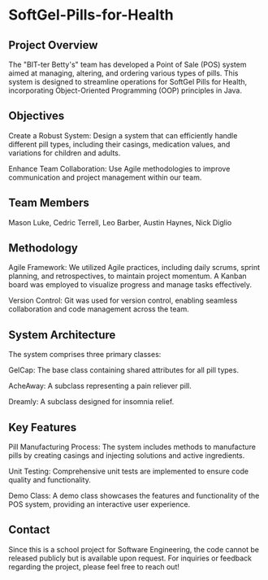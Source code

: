 # SoftGel-Pills-for-Health

## Project Overview
The "BIT-ter Betty's" team has developed a Point of Sale (POS) system aimed at managing, altering, and ordering various types of pills. This system is designed to streamline operations for SoftGel Pills for Health, incorporating Object-Oriented Programming (OOP) principles in Java.

## Objectives
Create a Robust System: Design a system that can efficiently handle different pill types, including their casings, medication values, and variations for children and adults.

Enhance Team Collaboration: Use Agile methodologies to improve communication and project management within our team.

## Team Members
Mason Luke, Cedric Terrell, Leo Barber, Austin Haynes, Nick Diglio

## Methodology
Agile Framework: We utilized Agile practices, including daily scrums, sprint planning, and retrospectives, to maintain project momentum. A Kanban board was employed to visualize progress and manage tasks effectively.

Version Control: Git was used for version control, enabling seamless collaboration and code management across the team.

## System Architecture
The system comprises three primary classes:

GelCap: The base class containing shared attributes for all pill types.

AcheAway: A subclass representing a pain reliever pill.

Dreamly: A subclass designed for insomnia relief.

## Key Features
Pill Manufacturing Process: The system includes methods to manufacture pills by creating casings and injecting solutions and active ingredients.

Unit Testing: Comprehensive unit tests are implemented to ensure code quality and functionality.

Demo Class: A demo class showcases the features and functionality of the POS system, providing an interactive user experience.

## Contact
Since this is a school project for Software Engineering, the code cannot be released publicly but is available upon request. 
For inquiries or feedback regarding the project, please feel free to reach out!
